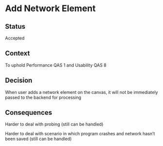 # Add Network Element

## Status

Accepted

## Context

To uphold Performance QAS 1 and Usability QAS 8

## Decision

When user adds a network element on the canvas, it will not be immediately passed to the backend for processing

## Consequences

Harder to deal with probing (still can be handled)

Harder to deal with scenario in which program crashes and network hasn’t been saved (still can be handled)
